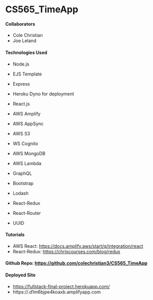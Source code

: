 # CS565_TimeApp

#### Collaborators
- Cole Christian
- Joe Leland


#### Technologies Used
- Node.js 
- EJS Template
- Express
- Heroku Dyno for deployment

- React.js
- AWS Amplify
- AWS AppSync
- AWS S3
- WS Cognito
- AWS MongoDB
- AWS Lambda
- GraphQL
- Bootstrap
- Lodash
- React-Redux
- React-Router
- UUID


#### Tutorials
- AWS React: https://docs.amplify.aws/start/q/integration/react
- React-Redux: https://chriscourses.com/blog/redux

#### Github Repo: https://github.com/colechristian3/CS565_TimeApp

#### Deployed Site
- https://fullstack-final-project.herokuapp.com/
- https://.d1m6bjpe4koaxb.amplifyapp.com 
